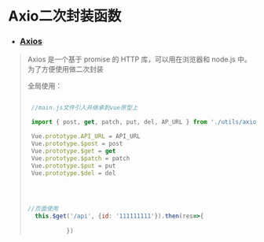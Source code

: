  # Axio二次封装函数





* ### [Axios](https://github.com/CloudEmperor/blog/blob/master/utils/axios/axios.js)
>
> Axios 是一个基于 promise 的 HTTP 库，可以用在浏览器和 node.js 中。为了方便使用做二次封装
> 
>
>
>
> 全局使用：
>
> ```javascript
>
>  //main.js文件引入并继承到vue原型上
>
>  import { post, get, patch, put, del, AP_URL } from './utils/axios'
>
>  Vue.prototype.API_URL = API_URL
>  Vue.prototype.$post = post
>  Vue.prototype.$get = get
>  Vue.prototype.$patch = patch
>  Vue.prototype.$put = put
>  Vue.prototype.$del = del
>  
>                           
>
>```
>
>```javascript
>
> //页面使用
>   this.$get('/api', {id: '111111111'}).then(res=>{
>                       
>            })
>
>```
